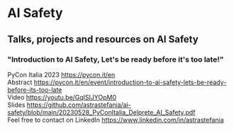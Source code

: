 # AI Safety
## Talks, projects and resources on AI Safety

### "Introduction to AI Safety, Let's be ready before it's too late!"
PyCon Italia 2023 https://pycon.it/en  
Abstract https://pycon.it/en/event/introduction-to-ai-safety-lets-be-ready-before-its-too-late  
Video https://youtu.be/GqlSIJYOpM0   
Slides https://github.com/astrastefania/ai-safety/blob/main/20230528_PyConItalia_Delprete_AI_Safety.pdf  
Feel free to contact on LinkedIn https://www.linkedin.com/in/astrastefania 
